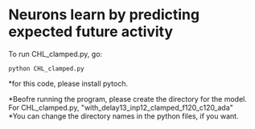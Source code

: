 # Neurons learn by predicting expected future activity
To run CHL_clamped.py, go:

```
python CHL_clamped.py 
```
*for this code, please install pytoch.

*Beofre running the program, please create the directory for the model. <br/>
 For CHL_clamped.py, "with_delay13_inp12_clamped_f120_c120_ada" <br/>
 *You can change the directory names in the python files, if you want. <br/>


